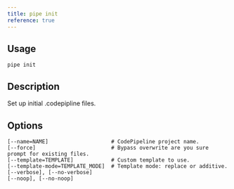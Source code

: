 ```yaml
---
title: pipe init
reference: true
---
```


## Usage

    pipe init

## Description

Set up initial .codepipline files.


## Options

```
[--name=NAME]                    # CodePipeline project name.
[--force]                        # Bypass overwrite are you sure prompt for existing files.
[--template=TEMPLATE]            # Custom template to use.
[--template-mode=TEMPLATE_MODE]  # Template mode: replace or additive.
[--verbose], [--no-verbose]      
[--noop], [--no-noop]            
```

